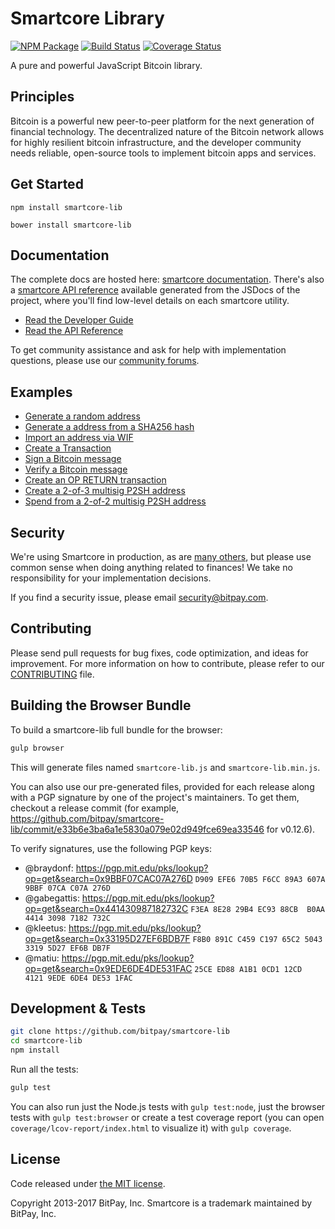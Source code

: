 Smartcore Library
=======

[![NPM Package](https://img.shields.io/npm/v/smartcore-lib.svg?style=flat-square)](https://www.npmjs.org/package/smartcore-lib)
[![Build Status](https://img.shields.io/travis/bitpay/smartcore-lib.svg?branch=master&style=flat-square)](https://travis-ci.org/bitpay/smartcore-lib)
[![Coverage Status](https://img.shields.io/coveralls/bitpay/smartcore-lib.svg?style=flat-square)](https://coveralls.io/r/bitpay/smartcore-lib)

A pure and powerful JavaScript Bitcoin library.

## Principles

Bitcoin is a powerful new peer-to-peer platform for the next generation of financial technology. The decentralized nature of the Bitcoin network allows for highly resilient bitcoin infrastructure, and the developer community needs reliable, open-source tools to implement bitcoin apps and services.

## Get Started

```
npm install smartcore-lib
```

```
bower install smartcore-lib
```

## Documentation

The complete docs are hosted here: [smartcore documentation](http://smartcore.io/guide/). There's also a [smartcore API reference](http://smartcore.io/api/) available generated from the JSDocs of the project, where you'll find low-level details on each smartcore utility.

- [Read the Developer Guide](http://smartcore.io/guide/)
- [Read the API Reference](http://smartcore.io/api/)

To get community assistance and ask for help with implementation questions, please use our [community forums](https://forum.smartcore.io/).

## Examples

* [Generate a random address](https://github.com/bitpay/smartcore-lib/blob/master/docs/examples.md#generate-a-random-address)
* [Generate a address from a SHA256 hash](https://github.com/bitpay/smartcore-lib/blob/master/docs/examples.md#generate-a-address-from-a-sha256-hash)
* [Import an address via WIF](https://github.com/bitpay/smartcore-lib/blob/master/docs/examples.md#import-an-address-via-wif)
* [Create a Transaction](https://github.com/bitpay/smartcore-lib/blob/master/docs/examples.md#create-a-transaction)
* [Sign a Bitcoin message](https://github.com/bitpay/smartcore-lib/blob/master/docs/examples.md#sign-a-bitcoin-message)
* [Verify a Bitcoin message](https://github.com/bitpay/smartcore-lib/blob/master/docs/examples.md#verify-a-bitcoin-message)
* [Create an OP RETURN transaction](https://github.com/bitpay/smartcore-lib/blob/master/docs/examples.md#create-an-op-return-transaction)
* [Create a 2-of-3 multisig P2SH address](https://github.com/bitpay/smartcore-lib/blob/master/docs/examples.md#create-a-2-of-3-multisig-p2sh-address)
* [Spend from a 2-of-2 multisig P2SH address](https://github.com/bitpay/smartcore-lib/blob/master/docs/examples.md#spend-from-a-2-of-2-multisig-p2sh-address)


## Security

We're using Smartcore in production, as are [many others](http://smartcore.io#projects), but please use common sense when doing anything related to finances! We take no responsibility for your implementation decisions.

If you find a security issue, please email security@bitpay.com.

## Contributing

Please send pull requests for bug fixes, code optimization, and ideas for improvement. For more information on how to contribute, please refer to our [CONTRIBUTING](https://github.com/bitpay/smartcore-lib/blob/master/CONTRIBUTING.md) file.

## Building the Browser Bundle

To build a smartcore-lib full bundle for the browser:

```sh
gulp browser
```

This will generate files named `smartcore-lib.js` and `smartcore-lib.min.js`.

You can also use our pre-generated files, provided for each release along with a PGP signature by one of the project's maintainers. To get them, checkout a release commit (for example, https://github.com/bitpay/smartcore-lib/commit/e33b6e3ba6a1e5830a079e02d949fce69ea33546 for v0.12.6).

To verify signatures, use the following PGP keys:
- @braydonf: https://pgp.mit.edu/pks/lookup?op=get&search=0x9BBF07CAC07A276D `D909 EFE6 70B5 F6CC 89A3 607A 9BBF 07CA C07A 276D`
- @gabegattis: https://pgp.mit.edu/pks/lookup?op=get&search=0x441430987182732C `F3EA 8E28 29B4 EC93 88CB  B0AA 4414 3098 7182 732C`
- @kleetus: https://pgp.mit.edu/pks/lookup?op=get&search=0x33195D27EF6BDB7F `F8B0 891C C459 C197 65C2 5043 3319 5D27 EF6B DB7F`
- @matiu: https://pgp.mit.edu/pks/lookup?op=get&search=0x9EDE6DE4DE531FAC `25CE ED88 A1B1 0CD1 12CD  4121 9EDE 6DE4 DE53 1FAC`


## Development & Tests

```sh
git clone https://github.com/bitpay/smartcore-lib
cd smartcore-lib
npm install
```

Run all the tests:

```sh
gulp test
```

You can also run just the Node.js tests with `gulp test:node`, just the browser tests with `gulp test:browser`
or create a test coverage report (you can open `coverage/lcov-report/index.html` to visualize it) with `gulp coverage`.

## License

Code released under [the MIT license](https://github.com/bitpay/smartcore-lib/blob/master/LICENSE).

Copyright 2013-2017 BitPay, Inc. Smartcore is a trademark maintained by BitPay, Inc.

